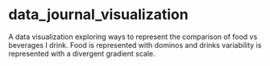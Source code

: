 # data_journal_visualization

A data visualization exploring ways to represent the comparison of food vs beverages I drink. Food is represented with dominos and drinks variability is represented with a divergent gradient scale.

